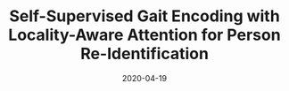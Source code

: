 ---
title: "Self-Supervised Gait Encoding with Locality-Aware Attention for Person
               Re-Identification "
collection: conferences
permalink: /publication/Self-Supervised
date: 2020-04-19
year: "2020"
venue: "IJCAI"
city: 
state: ""
thumbnail: "Self-Supervised.png"
teaser :
authors: "Haocong Rao, Siqi Wang, Xiping Hu, Mingkui Tan, Huang Da, Jun Cheng, Bin Hu "
bibtex: Self-Supervised.txt
uri: Self-Supervised.pdf
arxiv: 
project: 
source: https://github.com/Kali-Hac/SGE-LA
poster: 
data:
---